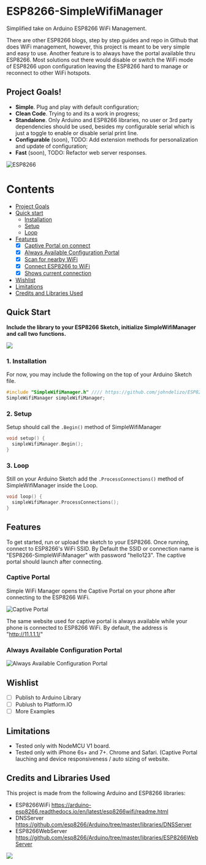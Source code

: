 # ESP8266-SimpleWifiManager
Simplified take on Arduino ESP8266 WiFi Management. 

There are other ESP8266 blogs, step by step guides and repo in Github that does WiFi management, however, this project is meant to be very simple and easy to use. Another feature is to always have the portal available thru ESP8266. Most solutions out there would disable or switch the WiFi mode of ESP8266 upon configuration leaving the ESP8266 hard to manage or reconnect to other WiFi hotspots. 

## Project Goals!

- **Simple**. Plug and play with default configuration;
- **Clean Code**. Trying to and its a work in progress;
- **Standalone**. Only Arduino and ESP8266 libraries, no user or 3rd party dependencies should be used, besides my configurable serial which is just a toggle to enable or disable serial print line. 
- **Configurable** (soon), TODO: Add extension methods for personalization and update of configuration;
- **Fast** (soon), TODO: Refactor web server responses.

![ESP8266](https://user-images.githubusercontent.com/1830478/92316364-78d67c00-f025-11ea-910b-3858c502ed69.png)  

# Contents
 - [Project Goals](#project-goals)
 - [Quick start](#quick-start)
   - [Installation](#installation)
   - [Setup](#setup)
   - [Loop](#loop)
 - [Features](#features)
   - [x] [Captive Portal on connect](#features)
   - [x] [Always Available Configuration Portal](#features)
   - [x] [Scan for nearby WiFi](#features)
   - [x] [Connect ESP8266 to WiFi](#features)
   - [x] [Shows current connection](#features)
 - [Wishlist](#wishlist)
 - [Limitations](#limitations)
 - [Credits and Libraries Used](#credits-and-libraries-used)
 
 


## Quick Start
**Include the library to your ESP8266 Sketch, initialize SimpleWifiManager and call two functions.**  

[![](https://user-images.githubusercontent.com/1830478/92315817-f4342f80-f01d-11ea-9ac2-7f4ded63199b.JPG)](https://user-images.githubusercontent.com/1830478/92315817-f4342f80-f01d-11ea-9ac2-7f4ded63199b.JPG)

### 1. Installation  

For now, you may include the following on the top of your Arduino Sketch file.
```cpp
#include "SimpleWifiManager.h" //// https://github.com/johndelizo/ESP8266-SimpleWifiManager
SimpleWifiManager simpleWifiManager;
```

### 2. Setup  

Setup should call the `.Begin()` method of SimpleWifiManager
```cpp
void setup() {
  simpleWifiManager.Begin();
}
```

### 3. Loop  

Still on your Arduino Sketch add the `.ProcessConnections()` method of SimpleWifiManager inside the Loop.
```cpp
void loop() {
  simpleWifiManager.ProcessConnections();
}

```

## Features
To get started, run or upload the sketch to your ESP8266. Once running, connect to ESP8266's WiFi SSID. By Default the SSID or connection name is "ESP8266-SimpleWiFiManager" with password "hello123".  The captive portal should launch after connecting. 

### Captive Portal
Simple WiFi Manager opens the Captive Portal on your phone after connecting to the ESP8266 WiFi. 

![Captive Portal](https://user-images.githubusercontent.com/1830478/92316316-b5ee3e80-f024-11ea-915d-fd45e533ef1c.png)

The same website used for captive portal is always available while your phone is connected to ESP8266 WiFi. 
By default, the address is "http://11.1.1.1/" 

### Always Available Configuration Portal
![Always Available Configuration Portal](https://user-images.githubusercontent.com/1830478/92316331-de763880-f024-11ea-976c-2f48c91726db.png)



## Wishlist
- [ ] Publish to Arduino Library 
- [ ] Publush to Platform.IO
- [ ] More Examples

## Limitations
- Tested only with NodeMCU V1 board. 
- Tested only with iPhone 6s+ and 7+. Chrome and Safari. (Captive Portal lauching and device responsiveness / auto sizing of website.

## Credits and Libraries Used
This project is made from the following Arduino and ESP8266 libraries:
- ESP8266WiFi https://arduino-esp8266.readthedocs.io/en/latest/esp8266wifi/readme.html
- DNSServer https://github.com/esp8266/Arduino/tree/master/libraries/DNSServer
- ESP8266WebServer https://github.com/esp8266/Arduino/tree/master/libraries/ESP8266WebServer

[![](https://user-images.githubusercontent.com/1830478/92315964-33638000-f020-11ea-9c6c-510addd8bfe4.png)](https://user-images.githubusercontent.com/1830478/92315964-33638000-f020-11ea-9c6c-510addd8bfe4.png)
